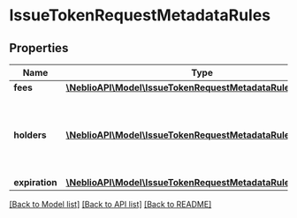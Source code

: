 # IssueTokenRequestMetadataRules

## Properties
Name | Type | Description | Notes
------------ | ------------- | ------------- | -------------
**fees** | [**\NeblioAPI\Model\IssueTokenRequestMetadataRulesFees**](IssueTokenRequestMetadataRulesFees.md) |  | [optional] 
**holders** | [**\NeblioAPI\Model\IssueTokenRequestMetadataRulesHolders[]**](IssueTokenRequestMetadataRulesHolders.md) | Array of objects describing what addresses can hold the token | [optional] 
**expiration** | [**\NeblioAPI\Model\IssueTokenRequestMetadataRulesExpiration**](IssueTokenRequestMetadataRulesExpiration.md) |  | [optional] 

[[Back to Model list]](../README.md#documentation-for-models) [[Back to API list]](../README.md#documentation-for-api-endpoints) [[Back to README]](../README.md)


